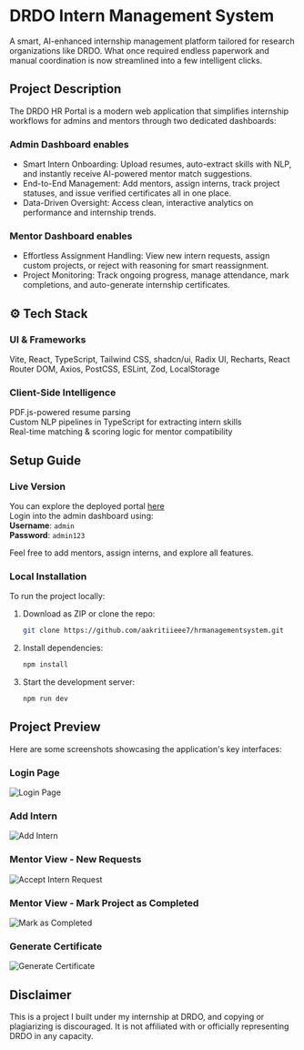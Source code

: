 # DRDO Intern Management System

A smart, AI-enhanced internship management platform tailored for research organizations like DRDO.
What once required endless paperwork and manual coordination is now streamlined into a few intelligent clicks.

## Project Description

The DRDO HR Portal is a modern web application that simplifies internship workflows for admins and mentors through two dedicated dashboards:

### Admin Dashboard enables
- Smart Intern Onboarding: Upload resumes, auto-extract skills with NLP, and instantly receive AI-powered mentor match suggestions.
- End-to-End Management: Add mentors, assign interns, track project statuses, and issue verified certificates all in one place.
- Data-Driven Oversight: Access clean, interactive analytics on performance and internship trends.

### Mentor Dashboard enables
- Effortless Assignment Handling: View new intern requests, assign custom projects, or reject with reasoning for smart reassignment.
- Project Monitoring: Track ongoing progress, manage attendance, mark completions, and auto-generate internship certificates.

## ⚙️ Tech Stack

### UI & Frameworks  
Vite, React, TypeScript, Tailwind CSS, shadcn/ui, Radix UI, Recharts, React Router DOM, Axios, PostCSS, ESLint, Zod, LocalStorage

### Client-Side Intelligence  
PDF.js-powered resume parsing  
Custom NLP pipelines in TypeScript for extracting intern skills  
Real-time matching & scoring logic for mentor compatibility

## Setup Guide

### Live Version  
You can explore the deployed portal [here](https://ai-intern-forge-n3l89oijm-aakritiieee7s-projects.vercel.app/)  
Login into the admin dashboard using:  
**Username**: `admin`  
**Password**: `admin123`  

Feel free to add mentors, assign interns, and explore all features.

### Local Installation  
To run the project locally:

1. Download as ZIP or clone the repo:  
   ```bash
   git clone https://github.com/aakritiieee7/hrmanagementsystem.git
   ```

2. Install dependencies:  
   ```bash
   npm install
   ```

3. Start the development server:  
   ```bash
   npm run dev
   ```

## Project Preview

Here are some screenshots showcasing the application's key interfaces:

### Login Page
![Login Page](assets/login.png)

### Add Intern
![Add Intern](assets/addintern.png)

### Mentor View - New Requests
![Accept Intern Request](assets/acceptintern.png)

### Mentor View - Mark Project as Completed
![Mark as Completed](assets/markascompleted.png)

### Generate Certificate
![Generate Certificate](assets/generatecertificate.png)

## Disclaimer

This is a project I built under my internship at DRDO, and copying or plagiarizing is discouraged. It is not affiliated with or officially representing DRDO in any capacity.

